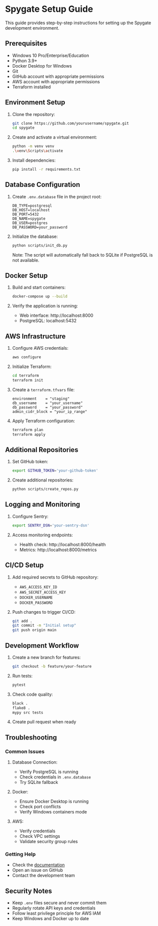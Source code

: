 # Spygate Setup Guide

This guide provides step-by-step instructions for setting up the Spygate development environment.

## Prerequisites

- Windows 10 Pro/Enterprise/Education
- Python 3.9+
- Docker Desktop for Windows
- Git
- GitHub account with appropriate permissions
- AWS account with appropriate permissions
- Terraform installed

## Environment Setup

1. Clone the repository:

   ```bash
   git clone https://github.com/yourusername/spygate.git
   cd spygate
   ```

2. Create and activate a virtual environment:

   ```bash
   python -m venv venv
   .\venv\Scripts\activate
   ```

3. Install dependencies:
   ```bash
   pip install -r requirements.txt
   ```

## Database Configuration

1. Create `.env.database` file in the project root:

   ```env
   DB_TYPE=postgresql
   DB_HOST=localhost
   DB_PORT=5432
   DB_NAME=spygate
   DB_USER=postgres
   DB_PASSWORD=your_password
   ```

2. Initialize the database:

   ```bash
   python scripts/init_db.py
   ```

   Note: The script will automatically fall back to SQLite if PostgreSQL is not available.

## Docker Setup

1. Build and start containers:

   ```bash
   docker-compose up --build
   ```

2. Verify the application is running:
   - Web interface: http://localhost:8000
   - PostgreSQL: localhost:5432

## AWS Infrastructure

1. Configure AWS credentials:

   ```bash
   aws configure
   ```

2. Initialize Terraform:

   ```bash
   cd terraform
   terraform init
   ```

3. Create a `terraform.tfvars` file:

   ```hcl
   environment    = "staging"
   db_username    = "your_username"
   db_password    = "your_password"
   admin_cidr_block = "your_ip_range"
   ```

4. Apply Terraform configuration:
   ```bash
   terraform plan
   terraform apply
   ```

## Additional Repositories

1. Set GitHub token:

   ```bash
   export GITHUB_TOKEN='your-github-token'
   ```

2. Create additional repositories:
   ```bash
   python scripts/create_repos.py
   ```

## Logging and Monitoring

1. Configure Sentry:

   ```bash
   export SENTRY_DSN='your-sentry-dsn'
   ```

2. Access monitoring endpoints:
   - Health check: http://localhost:8000/health
   - Metrics: http://localhost:8000/metrics

## CI/CD Setup

1. Add required secrets to GitHub repository:

   - `AWS_ACCESS_KEY_ID`
   - `AWS_SECRET_ACCESS_KEY`
   - `DOCKER_USERNAME`
   - `DOCKER_PASSWORD`

2. Push changes to trigger CI/CD:
   ```bash
   git add .
   git commit -m "Initial setup"
   git push origin main
   ```

## Development Workflow

1. Create a new branch for features:

   ```bash
   git checkout -b feature/your-feature
   ```

2. Run tests:

   ```bash
   pytest
   ```

3. Check code quality:

   ```bash
   black .
   flake8 .
   mypy src tests
   ```

4. Create pull request when ready

## Troubleshooting

### Common Issues

1. Database Connection:

   - Verify PostgreSQL is running
   - Check credentials in `.env.database`
   - Try SQLite fallback

2. Docker:

   - Ensure Docker Desktop is running
   - Check port conflicts
   - Verify Windows containers mode

3. AWS:
   - Verify credentials
   - Check VPC settings
   - Validate security group rules

### Getting Help

- Check the [documentation](docs/)
- Open an issue on GitHub
- Contact the development team

## Security Notes

- Keep `.env` files secure and never commit them
- Regularly rotate API keys and credentials
- Follow least privilege principle for AWS IAM
- Keep Windows and Docker up to date
